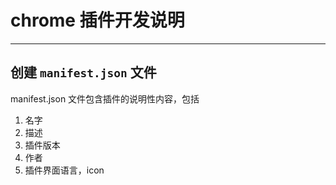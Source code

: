 # chrome 插件开发说明

---

## 创建 `manifest.json` 文件

manifest.json 文件包含插件的说明性内容，包括

1. 名字
2. 描述
3. 插件版本
4. 作者
5. 插件界面语言，icon
